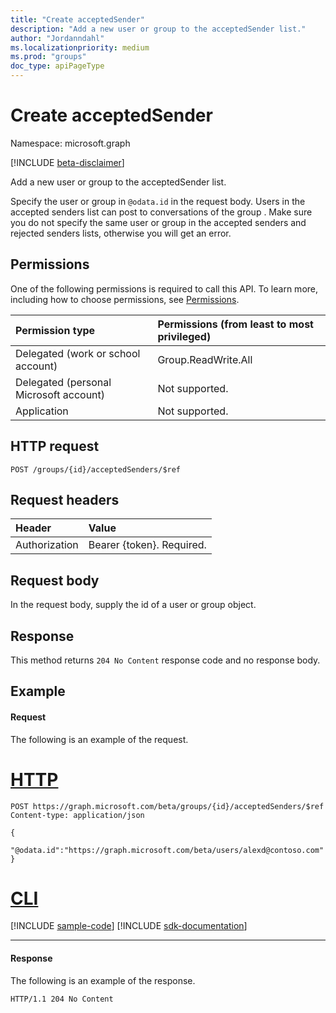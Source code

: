 ```yaml
---
title: "Create acceptedSender"
description: "Add a new user or group to the acceptedSender list."
author: "Jordanndahl"
ms.localizationpriority: medium
ms.prod: "groups"
doc_type: apiPageType
---
```


# Create acceptedSender

Namespace: microsoft.graph

[!INCLUDE [beta-disclaimer](../../includes/beta-disclaimer.md)]

Add a new user or group to the acceptedSender list.

Specify the user or group in `@odata.id` in the request body. Users in the accepted senders list can post to conversations of the group . Make sure you do not specify the same user or group in the accepted senders and rejected senders lists, otherwise you will get an error.

## Permissions

One of the following permissions is required to call this API. To learn more, including how to choose permissions, see [Permissions](/graph/permissions-reference).

| Permission type                        | Permissions (from least to most privileged) |
| :------------------------------------- | :------------------------------------------ |
| Delegated (work or school account)     | Group.ReadWrite.All                         |
| Delegated (personal Microsoft account) | Not supported.                              |
| Application                            | Not supported.                              |

## HTTP request

<!-- { "blockType": "ignored" } -->

```http
POST /groups/{id}/acceptedSenders/$ref
```

## Request headers

| Header        | Value                     |
| :------------ | :------------------------ |
| Authorization | Bearer {token}. Required. |

## Request body

In the request body, supply the id of a user or group object.

## Response

This method returns `204 No Content` response code and no response body.

## Example

#### Request

The following is an example of the request.

# [HTTP](#tab/http)

<!-- {
  "blockType": "request",
  "name": "create_acceptedsender"
}-->

```http
POST https://graph.microsoft.com/beta/groups/{id}/acceptedSenders/$ref
Content-type: application/json

{
  "@odata.id":"https://graph.microsoft.com/beta/users/alexd@contoso.com"
}
```

# [CLI](#tab/cli)
[!INCLUDE [sample-code](../includes/snippets/cli/create-acceptedsender-cli-snippets.md)]
[!INCLUDE [sdk-documentation](../includes/snippets/snippets-sdk-documentation-link.md)]

---

#### Response

The following is an example of the response.

<!-- {
  "blockType": "response",
  "truncated": true
} -->

```http
HTTP/1.1 204 No Content
```

<!-- uuid: 8fcb5dbc-d5aa-4681-8e31-b001d5168d79
2015-10-25 14:57:30 UTC -->
<!--
{
  "type": "#page.annotation",
  "description": "Create acceptedSender",
  "keywords": "",
  "section": "documentation",
  "tocPath": "",
  "suppressions": [
  ]
}
-->
